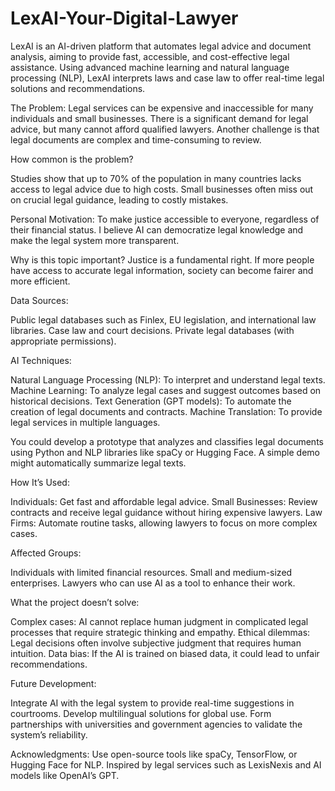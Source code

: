 # LexAI-Your-Digital-Lawyer
LexAI is an AI-driven platform that automates legal advice and document analysis, aiming to provide fast, accessible, and cost-effective legal assistance. Using advanced machine learning and natural language processing (NLP), LexAI interprets laws and case law to offer real-time legal solutions and recommendations.

The Problem:
Legal services can be expensive and inaccessible for many individuals and small businesses. There is a significant demand for legal advice, but many cannot afford qualified lawyers. Another challenge is that legal documents are complex and time-consuming to review.

How common is the problem?

Studies show that up to 70% of the population in many countries lacks access to legal advice due to high costs.
Small businesses often miss out on crucial legal guidance, leading to costly mistakes.

Personal Motivation:
To make justice accessible to everyone, regardless of their financial status. I believe AI can democratize legal knowledge and make the legal system more transparent.

Why is this topic important?
Justice is a fundamental right. If more people have access to accurate legal information, society can become fairer and more efficient.


Data Sources:

Public legal databases such as Finlex, EU legislation, and international law libraries.
Case law and court decisions.
Private legal databases (with appropriate permissions).

AI Techniques:

Natural Language Processing (NLP): To interpret and understand legal texts.
Machine Learning: To analyze legal cases and suggest outcomes based on historical decisions.
Text Generation (GPT models): To automate the creation of legal documents and contracts.
Machine Translation: To provide legal services in multiple languages.


You could develop a prototype that analyzes and classifies legal documents using Python and NLP libraries like spaCy or Hugging Face. A simple demo might automatically summarize legal texts.


How It’s Used:

Individuals: Get fast and affordable legal advice.
Small Businesses: Review contracts and receive legal guidance without hiring expensive lawyers.
Law Firms: Automate routine tasks, allowing lawyers to focus on more complex cases.

Affected Groups:

Individuals with limited financial resources.
Small and medium-sized enterprises.
Lawyers who can use AI as a tool to enhance their work.


What the project doesn’t solve:

Complex cases: AI cannot replace human judgment in complicated legal processes that require strategic thinking and empathy.
Ethical dilemmas: Legal decisions often involve subjective judgment that requires human intuition.
Data bias: If the AI is trained on biased data, it could lead to unfair recommendations.


Future Development:

Integrate AI with the legal system to provide real-time suggestions in courtrooms.
Develop multilingual solutions for global use.
Form partnerships with universities and government agencies to validate the system’s reliability.

Acknowledgments:
Use open-source tools like spaCy, TensorFlow, or Hugging Face for NLP.
Inspired by legal services such as LexisNexis and AI models like OpenAI’s GPT.
